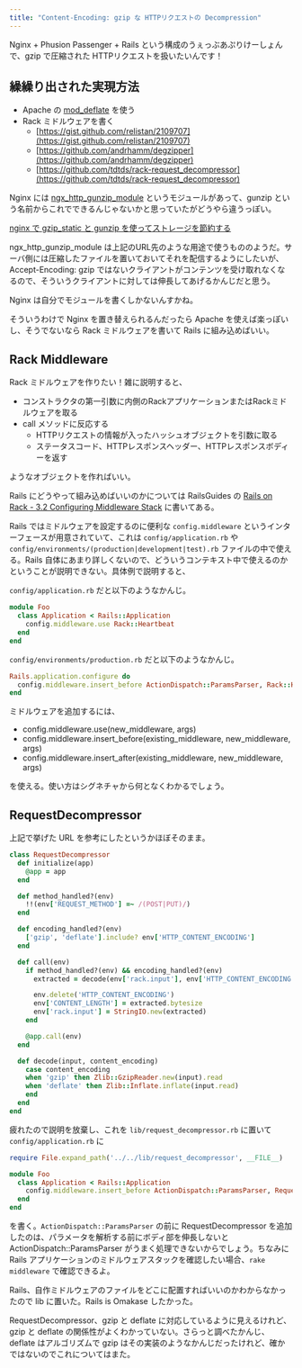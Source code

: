 ```yaml
---
title: "Content-Encoding: gzip な HTTPリクエストの Decompression"
---
```


Nginx + Phusion Passenger + Rails という構成のうぇっぶあぷりけーしょんで、gzip で圧縮された HTTPリクエストを扱いたいんです！

繰繰り出された実現方法
---

* Apache の [mod_deflate](http://httpd.apache.org/docs/2.2/en/mod/mod_deflate.html) を使う
* Rack ミドルウェアを書く
  - [https://gist.github.com/relistan/2109707](https://gist.github.com/relistan/2109707)
  - [https://github.com/andrhamm/degzipper](https://github.com/andrhamm/degzipper)
  - [https://github.com/tdtds/rack-request_decompressor](https://github.com/tdtds/rack-request_decompressor)

Nginx には [ngx\_http\_gunzip\_module](http://nginx.org/en/docs/http/ngx_http_gunzip_module.html) というモジュールがあって、gunzip という名前からこれでできるんじゃないかと思っていたがどうやら違うっぽい。

[nginx で gzip_static と gunzip を使ってストレージを節約する](http://d.hatena.ne.jp/sfujiwara/20140129/1390980837)

ngx\_http\_gunzip\_module は上記のURL先のような用途で使うもののようだ。サーバ側には圧縮したファイルを置いておいてそれを配信するようにしたいが、Accept-Encoding: gzip ではないクライアントがコンテンツを受け取れなくなるので、そういうクライアントに対しては伸長してあげるかんじだと思う。

Nginx は自分でモジュールを書くしかないんすかね。

そういうわけで Nginx を置き替えられるんだったら Apache を使えば楽っぽいし、そうでないなら Rack ミドルウェアを書いて Rails に組み込めばいい。


Rack Middleware
---

Rack ミドルウェアを作りたい！雑に説明すると、

* コンストラクタの第一引数に内側のRackアプリケーションまたはRackミドルウェアを取る
* call メソッドに反応する
  - HTTPリクエストの情報が入ったハッシュオブジェクトを引数に取る
  - ステータスコード、HTTPレスポンスヘッダー、HTTPレスポンスボディーを返す

ようなオブジェクトを作ればいい。

Rails にどうやって組み込めばいいのかについては RailsGuides の [Rails on Rack - 3.2 Configuring Middleware Stack](http://guides.rubyonrails.org/rails_on_rack.html#configuring-middleware-stack) に書いてある。

Rails ではミドルウェアを設定するのに便利な `config.middleware` というインターフェースが用意されていて、これは `config/application.rb` や `config/environments/(production|development|test).rb` ファイルの中で使える。Rails 自体にあまり詳しくないので、どういうコンテキスト中で使えるのかということが説明できない。具体例で説明すると、

`config/application.rb` だと以下のようなかんじ。

~~~ ruby
module Foo
  class Application < Rails::Application
    config.middleware.use Rack::Heartbeat
  end
end
~~~

`config/environments/production.rb` だと以下のようなかんじ。

~~~ ruby
Rails.application.configure do
  config.middleware.insert_before ActionDispatch::ParamsParser, Rack::Heartbeat
end
~~~

ミドルウェアを追加するには、

* config.middleware.use(new_middleware, args)
* config.middleware.insert_before(existing_middleware, new_middleware, args)
* config.middleware.insert_after(existing_middleware, new_middleware, args)

を使える。使い方はシグネチャから何となくわかるでしょう。


RequestDecompressor
---

上記で挙げた URL を参考にしたというかほぼそのまま。

~~~ ruby
class RequestDecompressor
  def initialize(app)
    @app = app
  end

  def method_handled?(env)
    !!(env['REQUEST_METHOD'] =~ /(POST|PUT)/)
  end

  def encoding_handled?(env)
    ['gzip', 'deflate'].include? env['HTTP_CONTENT_ENCODING']
  end

  def call(env)
    if method_handled?(env) && encoding_handled?(env)
      extracted = decode(env['rack.input'], env['HTTP_CONTENT_ENCODING'])

      env.delete('HTTP_CONTENT_ENCODING')
      env['CONTENT_LENGTH'] = extracted.bytesize
      env['rack.input'] = StringIO.new(extracted)
    end

    @app.call(env)
  end

  def decode(input, content_encoding)
    case content_encoding
    when 'gzip' then Zlib::GzipReader.new(input).read
    when 'deflate' then Zlib::Inflate.inflate(input.read)
    end
  end
end
~~~

疲れたので説明を放棄し、これを `lib/request_decompressor.rb` に置いて `config/application.rb` に

~~~ ruby
require File.expand_path('../../lib/request_decompressor', __FILE__)

module Foo
  class Application < Rails::Application
    config.middleware.insert_before ActionDispatch::ParamsParser, RequestDecompressor
  end
end
~~~

を書く。`ActionDispatch::ParamsParser` の前に RequestDecompressor を追加したのは、パラメータを解析する前にボディ部を伸長しないと ActionDispatch::ParamsParser がうまく処理できないからでしょう。ちなみに Rails アプリケーションのミドルウェアスタックを確認したい場合、`rake middleware` で確認できるよ。

Rails、自作ミドルウェアのファイルをどこに配置すればいいのかわからなかったので lib に置いた。Rails is Omakase したかった。

RequestDecompressor、gzip と deflate に対応しているように見えるけれど、gzip と deflate の関係性がよくわかっていない。さらっと調べたかんじ、deflate はアルゴリズムで gzip はその実装のようなかんじだったけれど、確かではないのでこれについてはまた。
